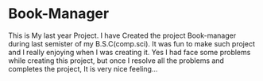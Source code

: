 # Book-Manager
This is My last year Project.
I have Created the project Book-manager during last semister of my B.S.C(comp.sci).
It was fun to make such project and I really enjoying when I was creating it.
Yes I had face some problems while creating this project, but once I resolve all 
the problems and completes the project, It is very nice feeling...


